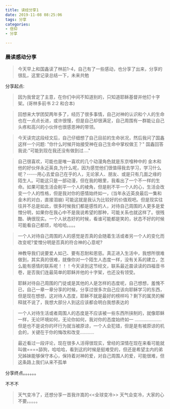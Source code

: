 ```yaml
---
title: 读经分享1
date: 2019-11-08 08:25:06
tags: 分享
categories:
- 信仰
- 分享

---
```


### 晨读感动分享

> 今天早上和国鑫读了林前1-4，自己有了一些感动，也分享了出来，分享的很乱，这里记录总结一下，未来共勉

分享起点:

> 因为我曾定了主意，在你们中间不知道别的，只知道耶稣基督并他钉十字架。(哥林多前书 2:2 和合本)

> 回想来大学团契两年多了，经历了很多事情，自己对神的认识和个人的生命也在一点点长进，或许很慢，但是自己却很满足，自己周围有一群能让自己头疼和高兴的小伙伴也很感恩神的带领。

>今天读完这段经文后，自己仔细想了自己目前的生命状况，然后我问了国鑫这样一个问题: "你什么时候开始接受神在自己生命中掌权做王？"
国鑫回答我说:"可能到现在我还没有做到过...."

> 自己很喜欢，可能也是唯一喜欢的几个动漫角色就是东京喰种中的 金木和他的好伙伴永近英良,为什么呢，因为感觉他们很值得我去学习，学习什么呢？-----用心去爱自己在乎的人，无论家人、朋友、或是只有几面之缘的陌生人。可能这只是一部动漫，但在我的眼里，我看出了一个不一样的生命。如果可能生活会削平一个人的棱角，但是削不平一个人的心，生活会改变一个人的性格，但是我对你的感情始终如一，(当年永近英良最后一集和金木的对白，直接泪崩) 可能这就是我认为比较好的价值观吧。但是现实往往并不总是如此，很多时候我们都是感性的人，对待自己周围的人更多是爱憎分明，如果你在我心中不是我说希望的那种，可能关系也就这样了。很残酷、确很现实。一个人状态好的时候，看谁可能都是笑的，状态不好的时候可能看自己都烦，哈哈哈。。。。

> 一个人对待自己周围的人的感觉是否真的会随着生活或者另一个人的变化而改变呢?爱憎分明是否真的符合神的心意呢?

> 神教导我们说要爱人如己、要有忍耐和恩慈。真正进入生活中，我想所很难做到，其实真的很难，就像你对一个陌生人态度一样，没有关系的建立，怎么能有感情的联系呢！！！今天读到这节经文，联系最近晨读读的四福音书卷，是否我们连最简单的耶稣并他的十字架，也还没有领受。

> 耶稣对待自己周围的门徒或是其他的人是怎样的态度呢，自己想想，羞愧不已，自己一章一章分享的时候，分享过很多次自己应该向耶稣学习的东西，但是现在想想，这对待人态度，耶稣不就是最好的榜样吗？剩下的属灵的解释就不说了，我想大部分人到这应该都会明白我想表达的

> 一个人对待生活或者周围人的态度是不应该被一些东西所挟制的，就像耶稣一样，无论环境如何，无论你如何，我对你的态度始终如一 .....................但是也不是说你的坏行为就当被原谅，一个人会犯错，但是是有被原谅的机会的，关键在于你的悔改和改变...........

> 最近看过一段评论，现在很多人活得很现实，曾经的深情在现在来看可能就叫做====舔狗，哈哈哈，看到这的时候是挺难受的，但还是希望主内的弟兄姊妹能够保守本心，保持着对神的爱，对自己周围人的爱，可能很难，但这条路上我们从来不孤单

分享终点。。。。。。

不不不

> 天气变冷了，还想分享一首我许嵩的<<全球变冷>>
天气会变冷，大家的心不要。。。。。